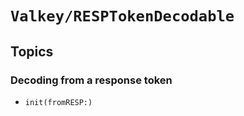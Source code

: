 # ``Valkey/RESPTokenDecodable``

## Topics

### Decoding from a response token

- ``init(fromRESP:)``
